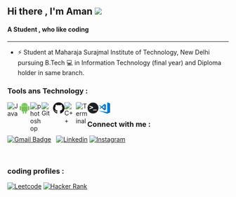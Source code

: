 ## Hi there , I'm Aman <img src="https://github.com/TheDudeThatCode/TheDudeThatCode/blob/master/Assets/Hi.gif" width="29px">
#### A Student , who like coding 
--- 
- ⚡ Student at Maharaja Surajmal Institute of Technology, New Delhi pursuing B.Tech 💻 in Information Technology (final year) and Diploma holder in same branch.

### Tools ans Technology :

<img align="left" alt="Java" width="26px" src="https://img.icons8.com/color/48/000000/java-coffee-cup-logo.png" />

<img align="left" alt="Android" width="26px" src="https://raw.githubusercontent.com/github/explore/80688e429a7d4ef2fca1e82350fe8e3517d3494d/topics/android/android.png" />

<img align="left" alt="photoshop" width="26px" src="https://upload.wikimedia.org/wikipedia/commons/thumb/a/af/Adobe_Photoshop_CC_icon.svg/99px-Adobe_Photoshop_CC_icon.svg.png" />

<img align="left" alt="Git" width="26px" src="https://img.icons8.com/color/48/000000/git.png" />

<img align="left" alt="GitHub" width="26px" src="https://raw.githubusercontent.com/github/explore/78df643247d429f6cc873026c0622819ad797942/topics/github/github.png" />

<img align="left" alt="C++" width="26px" src="https://upload.wikimedia.org/wikipedia/commons/thumb/1/18/ISO_C%2B%2B_Logo.svg/225px-ISO_C%2B%2B_Logo.svg.png" />

<img align="left" alt="Terminal" width="26px" src="https://img.icons8.com/ios-filled/50/000000/linux.png" />

<img align="left" alt="Terminal" width="26px" src="https://raw.githubusercontent.com/github/explore/80688e429a7d4ef2fca1e82350fe8e3517d3494d/topics/terminal/terminal.png" />

<img align="left" alt="Visual Studio Code" width="26px" src="https://raw.githubusercontent.com/github/explore/80688e429a7d4ef2fca1e82350fe8e3517d3494d/topics/visual-studio-code/visual-studio-code.png" />

<br />



### Connect with me :
[![Gmail Badge](https://img.shields.io/badge/-amanking8938@gmail.com-c14438?style=flat-square&logo=Gmail&logoColor=white&link=mailto:amanking8938@gmail.com)](mailto:amanking8938@gmail.com)
&nbsp;
[![Linkedin](https://img.shields.io/badge/linkedin%20-%230077B5.svg?&style=for-the-badge&logo=linkedin&logoColor=white)](https://www.linkedin.com/in/aman-kumar-308428130/)
[![Instagram](https://img.shields.io/badge/Instagram-E4405F?style=for-the-badge&logo=instagram&logoColor=white)](https://www.instagram.com/amankumar7017/)

<br />

### coding profiles :
[![Leetcode](https://img.shields.io/badge/-LeetCode-FFA116?style=for-the-badge&logo=LeetCode&logoColor=black)](https://leetcode.com/amanking8938/)
[![Hacker Rank](https://img.shields.io/badge/-Hackerrank-2EC866?style=for-the-badge&logo=HackerRank&logoColor=white)](https://www.hackerrank.com/Aman_kumar8938?hr_r=1)

